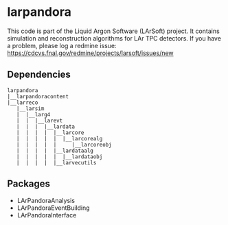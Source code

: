 # larpandora

This code is part of the Liquid Argon Software (LArSoft) project.
It contains simulation and reconstruction algorithms for LAr TPC detectors.
If you have a problem, please log a redmine issue: https://cdcvs.fnal.gov/redmine/projects/larsoft/issues/new

## Dependencies

```
larpandora
|__larpandoracontent
|__larreco
   |__larsim
   |  |__larg4
   |  |  |__larevt
   |  |  |  |__lardata
   |  |  |  |  |__larcore
   |  |  |  |  |  |__larcorealg
   |  |  |  |  |     |__larcoreobj
   |  |  |  |  |__lardataalg
   |  |  |  |  |  |__lardataobj
   |  |  |  |  |__larvecutils
```

## Packages

- LArPandoraAnalysis
-  LArPandoraEventBuilding
-  LArPandoraInterface

